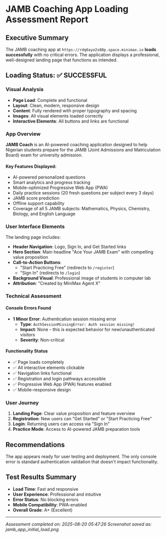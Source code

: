 # JAMB Coaching App Loading Assessment Report

## Executive Summary
The JAMB coaching app at `https://rdq6ayo2x80p.space.minimax.io` **loads successfully** with no critical errors. The application displays a professional, well-designed landing page that functions as intended.

## Loading Status: ✅ SUCCESSFUL

### Visual Analysis
- **Page Load**: Complete and functional
- **Layout**: Clean, modern, responsive design
- **Content**: Fully rendered with proper typography and spacing
- **Images**: All visual elements loaded correctly
- **Interactive Elements**: All buttons and links are functional

### App Overview
**JAMB Coach** is an AI-powered coaching application designed to help Nigerian students prepare for the JAMB (Joint Admissions and Matriculation Board) exam for university admission.

#### Key Features Displayed:
- AI-powered personalized questions
- Smart analytics and progress tracking
- Mobile-optimized Progressive Web App (PWA)
- Daily practice sessions (20 fresh questions per subject every 3 days)
- JAMB score prediction
- Offline support capability
- Coverage of all 5 JAMB subjects: Mathematics, Physics, Chemistry, Biology, and English Language

### User Interface Elements
The landing page includes:
- **Header Navigation**: Logo, Sign In, and Get Started links
- **Hero Section**: Main headline "Ace Your JAMB Exam" with compelling value proposition
- **Call-to-Action Buttons**: 
  - "Start Practicing Free" (redirects to `/register`)
  - "Sign In" (redirects to `/login`)
- **Background Visual**: Professional image of students in computer lab
- **Attribution**: "Created by MiniMax Agent X"

### Technical Assessment

#### Console Errors Found
- **1 Minor Error**: Authentication session missing error
  - **Type**: `AuthSessionMissingError: Auth session missing!`
  - **Impact**: None - this is expected behavior for new/unauthenticated visitors
  - **Severity**: Non-critical

#### Functionality Status
- ✅ Page loads completely
- ✅ All interactive elements clickable
- ✅ Navigation links functional
- ✅ Registration and login pathways accessible
- ✅ Progressive Web App (PWA) features enabled
- ✅ Mobile-responsive design

### User Journey
1. **Landing Page**: Clear value proposition and feature overview
2. **Registration**: New users can "Get Started" or "Start Practicing Free"
3. **Login**: Returning users can access via "Sign In"
4. **Practice Mode**: Access to AI-powered JAMB preparation tools

## Recommendations
The app appears ready for user testing and deployment. The only console error is standard authentication validation that doesn't impact functionality.

## Test Results Summary
- **Load Time**: Fast and responsive
- **User Experience**: Professional and intuitive
- **Error Status**: No blocking errors
- **Mobile Compatibility**: PWA-enabled
- **Overall Grade**: A+ (Excellent)

---
*Assessment completed on: 2025-08-20 05:47:26*
*Screenshot saved as: jamb_app_initial_load.png*